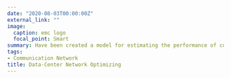 ```yaml
---
date: "2020-08-03T00:00:00Z"
external_link: ""
image:
  caption: emc logo
  focal_point: Smart
summary: Have been created a model for estimating the performance of communication protocols for channels with noises and simulated on Matlab Communication Toolbox. The results of simulations and implement models on the EMC 2 data-center are compared. It is shown that their deviation does not exceed the boundaries of 11%, which confirms the consistency of the research.
tags:
- Communication Network
title: Data-Center Network Optimizing
---
```

